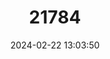 ---
title: "21784"
category: "Thomasomys niveipes"
draft: false
date: 2024-02-22 13:03:50
languages:
  English: ["Snow-footed Oldfield Mouse"]
---